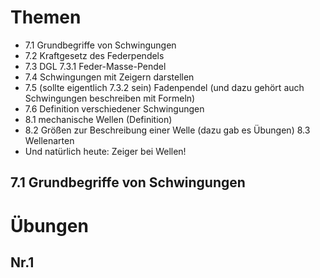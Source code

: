 # Themen
- 7.1 Grundbegriffe von Schwingungen 
- 7.2 Kraftgesetz des Federpendels 
- 7.3 DGL 7.3.1 Feder-Masse-Pendel 
- 7.4 Schwingungen mit Zeigern darstellen 
- 7.5 (sollte eigentlich 7.3.2 sein) Fadenpendel (und dazu gehört auch Schwingungen beschreiben mit Formeln) 
- 7.6 Definition verschiedener Schwingungen 
- 8.1 mechanische Wellen (Definition) 
- 8.2 Größen zur Beschreibung einer Welle (dazu gab es Übungen) 8.3 Wellenarten 
- Und natürlich heute: Zeiger bei Wellen!

## 7.1 Grundbegriffe von Schwingungen





# Übungen
## Nr.1 
